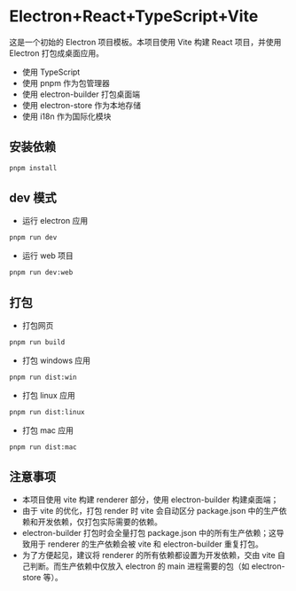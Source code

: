 # Electron+React+TypeScript+Vite

这是一个初始的 Electron 项目模板。本项目使用 Vite 构建 React 项目，并使用 Electron 打包成桌面应用。

- 使用 TypeScript
- 使用 pnpm 作为包管理器
- 使用 electron-builder 打包桌面端
- 使用 electron-store 作为本地存储
- 使用 i18n 作为国际化模块

## 安装依赖

```bash
pnpm install
```

## dev 模式

- 运行 electron 应用

```bash
pnpm run dev
```

- 运行 web 项目

```bash
pnpm run dev:web
```

## 打包

- 打包网页

```bash
pnpm run build
```

- 打包 windows 应用

```bash
pnpm run dist:win
```

- 打包 linux 应用

```bash
pnpm run dist:linux
```

- 打包 mac 应用

```bash
pnpm run dist:mac
```

## 注意事项

- 本项目使用 vite 构建 renderer 部分，使用 electron-builder 构建桌面端；
- 由于 vite 的优化，打包 render 时 vite 会自动区分 package.json 中的生产依赖和开发依赖，仅打包实际需要的依赖。
- electron-builder 打包时会全量打包 package.json 中的所有生产依赖；这导致用于 renderer 的生产依赖会被 vite 和 electron-builder 重复打包。
- 为了方便起见，建议将 renderer 的所有依赖都设置为开发依赖，交由 vite 自己判断。而生产依赖中仅放入 electron 的 main 进程需要的包（如 electron-store 等）。
